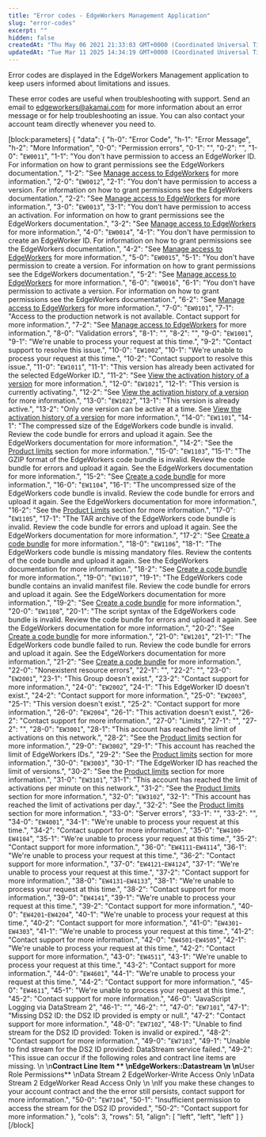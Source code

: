 ```yaml
---
title: "Error codes - EdgeWorkers Management Application"
slug: "error-codes"
excerpt: ""
hidden: false
createdAt: "Thu May 06 2021 21:33:03 GMT+0000 (Coordinated Universal Time)"
updatedAt: "Tue Mar 11 2025 14:34:19 GMT+0000 (Coordinated Universal Time)"
---
```

Error codes are displayed in the EdgeWorkers Management application to keep users informed about limitations and issues.

These error codes are useful when troubleshooting with support. Send an email to [edgeworkers@akamai.com](mailto:edgeworkers@akamai.com) for more information about an error message or for help troubleshooting an issue. You can also contact your account team directly whenever you need to.

[block:parameters]
{
  "data": {
    "h-0": "Error Code",
    "h-1": "Error Message",
    "h-2": "More Information",
    "0-0": "Permission errors",
    "0-1": "",
    "0-2": "",
    "1-0": "`EW0011`",
    "1-1": "You don't have permission to access an EdgeWorker ID. For information on how to grant permissions see the EdgeWorkers documentation.",
    "1-2": "See [Manage access to EdgeWorkers](doc:manage-access-to-edgeworkers) for more information.",
    "2-0": "`EW0012`",
    "2-1": "You don't have permission to access a version. For information on how to grant permissions see the EdgeWorkers documentation.",
    "2-2": "See [Manage access to EdgeWorkers](doc:manage-access-to-edgeworkers) for more information.",
    "3-0": "`EW0013`",
    "3-1": "You don't have permission to access an activation. For information on how to grant permissions see the EdgeWorkers documentation.",
    "3-2": "See [Manage access to EdgeWorkers](doc:manage-access-to-edgeworkers) for more information.",
    "4-0": "`EW0014`",
    "4-1": "You don't have permission to create an EdgeWorker ID. For information on how to grant permissions see the EdgeWorkers documentation.",
    "4-2": "See [Manage access to EdgeWorkers](doc:manage-access-to-edgeworkers) for more information.",
    "5-0": "`EW0015`",
    "5-1": "You don't have permission to create a version. For information on how to grant permissions see the EdgeWorkers documentation.",
    "5-2": "See [Manage access to EdgeWorkers](doc:manage-access-to-edgeworkers) for more information.",
    "6-0": "`EW0016`",
    "6-1": "You don't have permission to activate a version. For information on how to grant permissions see the EdgeWorkers documentation.",
    "6-2": "See [Manage access to EdgeWorkers](doc:manage-access-to-edgeworkers) for more information.",
    "7-0": "`EW0101`",
    "7-1": "Access to the production network is not available. Contact support for more information.",
    "7-2": "See [Manage access to EdgeWorkers](doc:manage-access-to-edgeworkers) for more information.",
    "8-0": "Validation errors",
    "8-1": "",
    "8-2": "",
    "9-0": "`EW1001`",
    "9-1": "We're unable to process your request at this time.",
    "9-2": "Contact support to resolve this issue.",
    "10-0": "`EW1002`",
    "10-1": "We're unable to process your request at this time.",
    "10-2": "Contact support to resolve this issue.",
    "11-0": "`EW1011`",
    "11-1": "This version has already been activated for the selected EdgeWorker ID.",
    "11-2": "See [View the activation history of a version](doc:manage-edgeworkers#view-the-version-history) for more information.",
    "12-0": "`EW1021`",
    "12-1": "This version is currently activating.",
    "12-2": "See [View the activation history of a version](doc:manage-edgeworkers#view-the-version-history) for more information.",
    "13-0": "`EW1022`",
    "13-1": "This version is already active.",
    "13-2": "Only one version can be active at a time. See [View the activation history of a version](doc:manage-edgeworkers#view-the-version-history) for more information.",
    "14-0": "`EW1101`",
    "14-1": "The compressed size of the EdgeWorkers code bundle is invalid. Review the code bundle for errors and upload it again. See the EdgeWorkers documentation for more information.",
    "14-2": "See the [Product limits](doc:limitations) section for more information.",
    "15-0": "`EW1103`",
    "15-1": "The GZIP format of the EdgeWorkers code bundle is invalid. Review the code bundle for errors and upload it again. See the EdgeWorkers documentation for more information.",
    "15-2": "See [Create a code bundle](doc:create-a-code-bundle) for more information.",
    "16-0": "`EW1104`",
    "16-1": "The uncompressed size of the EdgeWorkers code bundle is invalid. Review the code bundle for errors and upload it again. See the EdgeWorkers documentation for more information.",
    "16-2": "See the [Product Limits](doc:limitations) section for more information.",
    "17-0": "`EW1105`",
    "17-1": "The TAR archive of the EdgeWorkers code bundle is invalid. Review the code bundle for errors and upload it again. See the EdgeWorkers documentation for more information.",
    "17-2": "See [Create a code bundle](doc:create-a-code-bundle) for more information.",
    "18-0": "`EW1106`",
    "18-1": "The EdgeWorkers code bundle is missing mandatory files. Review the contents of the code bundle and upload it again. See the EdgeWorkers documentation for more information.",
    "18-2": "See [Create a code bundle](doc:create-a-code-bundle) for more information.",
    "19-0": "`EW1107`",
    "19-1": "The EdgeWorkers code bundle contains an invalid manifest file. Review the code bundle for errors and upload it again. See the EdgeWorkers documentation for more information.",
    "19-2": "See [Create a code bundle](doc:create-a-code-bundle) for more information.",
    "20-0": "`EW1108`",
    "20-1": "The script syntax of the EdgeWorkers code bundle is invalid. Review the code bundle for errors and upload it again. See the EdgeWorkers documentation for more information.",
    "20-2": "See [Create a code bundle](doc:create-a-code-bundle) for more information.",
    "21-0": "`EW1201`",
    "21-1": "The EdgeWorkers code bundle failed to run. Review the code bundle for errors and upload it again. See the EdgeWorkers documentation for more information.",
    "21-2": "See [Create a code bundle](doc:create-a-code-bundle) for more information.",
    "22-0": "Nonexistent resource errors",
    "22-1": "",
    "22-2": "",
    "23-0": "`EW2001`",
    "23-1": "This Group doesn't exist.",
    "23-2": "Contact support for more information.",
    "24-0": "`EW2002`",
    "24-1": "This EdgeWorker ID doesn't exist.",
    "24-2": "Contact support for more information.",
    "25-0": "`EW2003`",
    "25-1": "This version doesn't exist.",
    "25-2": "Contact support for more information.",
    "26-0": "`EW2004`",
    "26-1": "This activation doesn't exist.",
    "26-2": "Contact support for more information.",
    "27-0": "Limits",
    "27-1": "",
    "27-2": "",
    "28-0": "`EW3001`",
    "28-1": "This account has reached the limit of activations on this network.",
    "28-2": "See the [Product limits](doc:limitations) section for more information.",
    "29-0": "`EW3002`",
    "29-1": "This account has reached the limit of EdgeWorkers IDs.",
    "29-2": "See the [Product limits](doc:limitations) section for more information.",
    "30-0": "`EW3003`",
    "30-1": "The EdgeWorker ID has reached the limit of versions.",
    "30-2": "See the [Product limits](doc:limitations) section for more information.",
    "31-0": "`EW3101`",
    "31-1": "This account has reached the limit of activations per minute on this network.",
    "31-2": "See the [Product limits](doc:limitations) section for more information.",
    "32-0": "`EW3102`",
    "32-1": "This account has reached the limit of activations per day.",
    "32-2": "See the [Product limits](doc:limitations) section for more information.",
    "33-0": "Server errors",
    "33-1": "",
    "33-2": "",
    "34-0": "`EW4001`",
    "34-1": "We're unable to process your request at this time.",
    "34-2": "Contact support for more information.",
    "35-0": "`EW4100`-`EW4104`",
    "35-1": "We're unable to process your request at this time.",
    "35-2": "Contact support for more information.",
    "36-0": "`EW4111`-`EW4114`",
    "36-1": "We're unable to process your request at this time.",
    "36-2": "Contact support for more information.",
    "37-0": "`EW4121`-`EW4124`",
    "37-1": "We're unable to process your request at this time.",
    "37-2": "Contact support for more information.",
    "38-0": "`EW4131`-`EW4133`",
    "38-1": "We're unable to process your request at this time.",
    "38-2": "Contact support for more information.",
    "39-0": "`EW4141`",
    "39-1": "We're unable to process your request at this time.",
    "39-2": "Contact support for more information.",
    "40-0": "`EW4201`-`EW4204`",
    "40-1": "We're unable to process your request at this time.",
    "40-2": "Contact support for more information.",
    "41-0": "`EW4301`-`EW4303`",
    "41-1": "We're unable to process your request at this time.",
    "41-2": "Contact support for more information.",
    "42-0": "`EW4501`-`EW4505`",
    "42-1": "We're unable to process your request at this time.",
    "42-2": "Contact support for more information.",
    "43-0": "`EW4511`",
    "43-1": "We're unable to process your request at this time.",
    "43-2": "Contact support for more information.",
    "44-0": "`EW4601`",
    "44-1": "We're unable to process your request at this time.",
    "44-2": "Contact support for more information.",
    "45-0": "`EW4611`",
    "45-1": "We're unable to process your request at this time.",
    "45-2": "Contact support for more information.",
    "46-0": "JavaScript Logging via DataStream 2",
    "46-1": "",
    "46-2": "",
    "47-0": "`EW7101`",
    "47-1": "Missing DS2 ID: the DS2 ID provided is empty or null.",
    "47-2": "Contact support for more information.",
    "48-0": "`EW7102`",
    "48-1": "Unable to find stream for the DS2 ID provided: Token is invalid or expired.",
    "48-2": "Contact support for more information.",
    "49-0": "`EW7103`",
    "49-1": "Unable to find stream for the DS2 ID provided: DataStream service failed.",
    "49-2": "This issue can occur if the following roles and contract line items are missing.  \n  \n**Contract Line Item **  \nEdgeWorkers::Datastream  \n  \n**User Role Permissions**  \nData Stream 2 EdgeWorker-Write Access Only  \nData Stream 2 EdgeWorker Read Access Only  \n  \nIf you make these changes to your account contract and the the error still persists, contact support for more information.",
    "50-0": "`EW7104`",
    "50-1": "Insufficient permission to access the stream for the DS2 ID provided.",
    "50-2": "Contact support for more information."
  },
  "cols": 3,
  "rows": 51,
  "align": [
    "left",
    "left",
    "left"
  ]
}
[/block]
